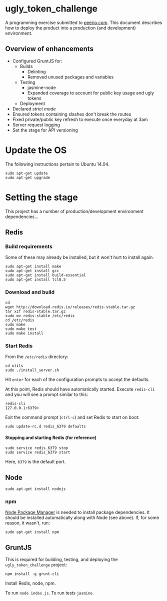 ugly_token_challenge
====================

A programming exercise submitted to [peerio.com](http://peerio.com). This
document describes how to deploy the product into a production (and
development) environment.

## Overview of enhancements

- Configured GruntJS for:
    - Builds
        - Delinting
        - Removed unused packages and variables
    - Testing
        - jasmine-node
        - Expanded coverage to account for public key usage and ugly tokens
    - Deployment
- Declared _strict mode_
- Ensured tokens containing slashes don't break the routes
- Fixed private/public key refresh to execute once everyday at 3am
- Server request logging
- Set the stage for API versioning

# Update the OS

The following instructions pertain to Ubuntu 14.04.

```
sudo apt-get update
sudo apt-get upgrade
```

# Setting the stage

This project has a number of production/development environment dependencies...

## Redis

### Build requirements

Some of these may already be installed, but it won't hurt to install again.

```
sudo apt-get install make
sudo apt-get install gcc
sudo apt-get install build-essential
sudo apt-get install tcl8.5
```

### Download and build

```
cd
wget http://download.redis.io/releases/redis-stable.tar.gz
tar xzf redis-stable.tar.gz
sudo mv redis-stable /etc/redis
cd /etc/redis
sudo make
sudo make test
sudo make install
```

### Start Redis

From the `/etc/redis` directory:

```
cd utils
sudo ./install_server.sh
```

Hit `enter` for each of the configuration prompts to accept the defaults.

At this point, Redis should have automatically started. Execute `redis-cli` and
you will see a prompt similar to this:

```
redis-cli
127.0.0.1:6379>
```

Exit the command prompt (`ctrl-c`) and set Redis to start on boot:

```
sudo update-rc.d redis_6379 defaults
```

#### Stopping and starting Redis (for reference)

```
sudo service redis_6379 stop
sudo service redis_6379 start
```

Here, `6379` is the default port.

## Node

```
sudo apt-get install nodejs
```

### npm

[Node Package Manager](https://npmjs.org/) is needed to install package
dependencies. It should be installed automatically along with Node (see above).
If, for some reason, it wasn't, run:

```
sudo apt-get install npm
```

## GruntJS

This is required for building, testing, and deploying the
`ugly_token_challenge` project:

```
npm install -g grunt-cli
```






Install Redis, node, npm. 

To run `node index.js`. To run tests `jasmine`. 
